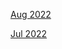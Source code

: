 [Aug 2022](https://github.com/R3dbAbyVamp/Paula-s-Website/Years/2022/Summer/Aug) 

[Jul 2022](https://github.com/R3dbAbyVamp/Paula-s-Website/Years/2022/Summer/Jul)
